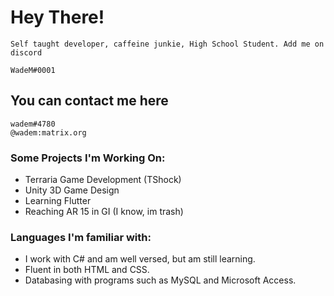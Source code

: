 

# Hey There!

`Self taught developer, caffeine junkie, High School Student. Add me on discord`

`WadeM#0001`



## You can contact me here
```
wadem#4780        
@wadem:matrix.org 
```





### Some Projects I'm Working On:

* Terraria Game Development (TShock)
* Unity 3D Game Design
* Learning Flutter
* Reaching AR 15 in GI (I know, im trash)


### Languages I'm familiar with:

* I work with C# and am well versed, but am still learning.
* Fluent in both HTML and CSS.
* Databasing with programs such as MySQL and Microsoft Access.
